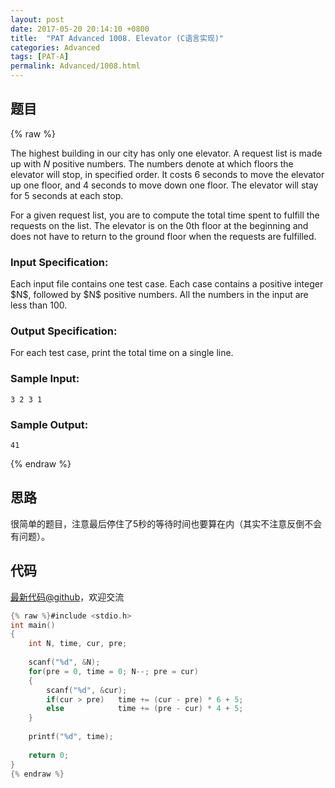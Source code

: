 ```yaml
---
layout: post
date: 2017-05-20 20:14:10 +0800
title:  "PAT Advanced 1008. Elevator (C语言实现)"
categories: Advanced
tags: [PAT-A]
permalink: Advanced/1008.html
---
```


## 题目

{% raw %}<div class="ques-view"><p>The highest building in our city has only one elevator. A request list is made up with <span>$N$</span> positive numbers. The numbers denote at which floors the elevator will stop, in specified order. It costs 6 seconds to move the elevator up one floor, and 4 seconds to move down one floor. The elevator will stay for 5 seconds at each stop.</p>
<p>For a given request list, you are to compute the total time spent to fulfill the requests on the list. The elevator is on the 0th floor at the beginning and does not have to return to the ground floor when the requests are fulfilled.</p>
<h3 id="input-specification-">Input Specification:</h3>
<p>Each input file contains one test case. Each case contains a positive integer <span>$N$</span>, followed by <span>$N$</span> positive numbers. All the numbers in the input are less than 100.</p>
<h3 id="output-specification-">Output Specification:</h3>
<p>For each test case, print the total time on a single line. </p>
<h3 id="sample-input-">Sample Input:</h3>
<pre><code class="lang-in">3 2 3 1
</code></pre>
<h3 id="sample-output-">Sample Output:</h3>
<pre><code class="lang-out">41
</code></pre>
</div>{% endraw %}

## 思路

很简单的题目，注意最后停住了5秒的等待时间也要算在内（其实不注意反倒不会有问题）。

## 代码

[最新代码@github](https://github.com/OliverLew/PAT/blob/master/PATAdvanced/1008.c)，欢迎交流
```c
{% raw %}#include <stdio.h>
int main()
{
    int N, time, cur, pre;
    
    scanf("%d", &N);
    for(pre = 0, time = 0; N--; pre = cur)
    {
        scanf("%d", &cur);
        if(cur > pre)   time += (cur - pre) * 6 + 5;
        else            time += (pre - cur) * 4 + 5;
    }
    
    printf("%d", time);
    
    return 0;
}
{% endraw %}
```